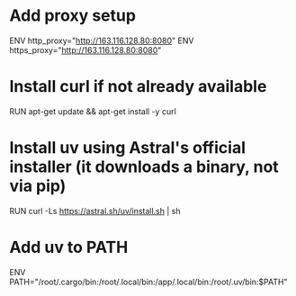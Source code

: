 # Add proxy setup
ENV http_proxy="http://163.116.128.80:8080"
ENV https_proxy="http://163.116.128.80:8080"

# Install curl if not already available
RUN apt-get update && apt-get install -y curl

# Install uv using Astral's official installer (it downloads a binary, not via pip)
RUN curl -Ls https://astral.sh/uv/install.sh | sh

# Add uv to PATH
ENV PATH="/root/.cargo/bin:/root/.local/bin:/app/.local/bin:/root/.uv/bin:$PATH"

